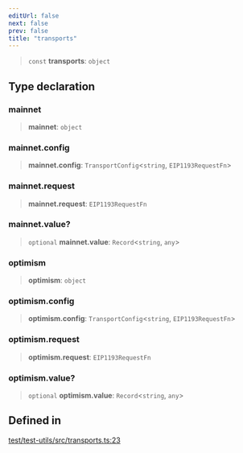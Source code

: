 ```yaml
---
editUrl: false
next: false
prev: false
title: "transports"
---
```


> `const` **transports**: `object`

## Type declaration

### mainnet

> **mainnet**: `object`

### mainnet.config

> **mainnet.config**: `TransportConfig`\<`string`, `EIP1193RequestFn`\>

### mainnet.request

> **mainnet.request**: `EIP1193RequestFn`

### mainnet.value?

> `optional` **mainnet.value**: `Record`\<`string`, `any`\>

### optimism

> **optimism**: `object`

### optimism.config

> **optimism.config**: `TransportConfig`\<`string`, `EIP1193RequestFn`\>

### optimism.request

> **optimism.request**: `EIP1193RequestFn`

### optimism.value?

> `optional` **optimism.value**: `Record`\<`string`, `any`\>

## Defined in

[test/test-utils/src/transports.ts:23](https://github.com/evmts/tevm-monorepo/blob/main/test/test-utils/src/transports.ts#L23)
